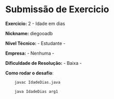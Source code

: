 # Submissão de Exercicio

**Exercicio:** 2 - Idade em dias

**Nickname:** diegooadb

**Nível Técnico:** - Estudante -

**Empresa:** - Nenhuma -

**Dificuldade de Resolução:** - Baixa -

**Como rodar o desafio**:

````bash
    javac IdadeDias.java
````

````bash
    java IdadeDias arg1
````